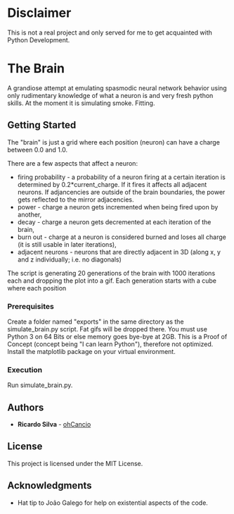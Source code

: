 # Disclaimer
This is not a real project and only served for me to get acquainted with Python Development.

# The Brain

A grandiose attempt at emulating spasmodic neural network behavior using only rudimentary knowledge of what a neuron is and very fresh python skills.
At the moment it is simulating smoke. Fitting.

## Getting Started
The "brain" is just a grid where each position (neuron) can have a charge between 0.0 and 1.0.

There are a few aspects that affect a neuron:
* firing probability - a probability of a neuron firing at a certain iteration is determined by 0.2*current_charge. If it fires it affects all adjacent neurons. If adjancencies are outside of the brain boundaries, the power gets reflected to the mirror adjacencies.
* power - charge a neuron gets incremented when being fired upon by another,
* decay - charge a neuron gets decremented at each iteration of the brain,
* burn out - charge at a neuron is considered burned and loses all charge (it is still usable in later iterations),
* adjacent neurons - neurons that are directly adjacent in 3D (along x, y and z individually; i.e. no diagonals)

The script is generating 20 generations of the brain with 1000 iterations each and dropping the plot into a gif.
Each generation starts with a cube where each position

### Prerequisites

Create a folder named "exports" in the same directory as the simulate_brain.py script. Fat gifs will be dropped there.
You must use Python 3 on 64 Bits or else memory goes bye-bye at 2GB. This is a Proof of Concept (concept being "I can learn Python"), therefore not optimized.
Install the matplotlib package on your virtual environment.

### Execution
Run simulate_brain.py.

## Authors

* **Ricardo Silva** - [ohCancio](https://github.com/ohCancio)

## License

This project is licensed under the MIT License.

## Acknowledgments

* Hat tip to João Galego for help on existential aspects of the code.

